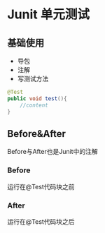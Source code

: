 # Junit 单元测试

## 基础使用

- 导包
- 注解
- 写测试方法

```java
@Test
public void test(){
    //content
}
```

## Before&After

Before与After也是Junit中的注解

### Before

运行在@Test代码块之前

### After
运行在@Test代码块之后